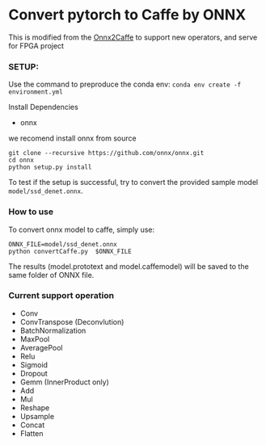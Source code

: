 # Convert pytorch to Caffe by ONNX
This is modified from the [Onnx2Caffe](https://github.com/MTlab/onnx2caffe) to support new operators, and serve for FPGA project

### SETUP:
Use the command to preproduce the conda env: `conda env create -f environment.yml`

Install Dependencies
* onnx  

we recomend install onnx from source  
```
git clone --recursive https://github.com/onnx/onnx.git
cd onnx 
python setup.py install
```

To test if the setup is successful, try to convert the provided sample model `model/ssd_denet.onnx`.

### How to use
To convert onnx model to caffe, simply use:
```
ONNX_FILE=model/ssd_denet.onnx
python convertCaffe.py  $ONNX_FILE
```
The results (model.prototext and model.caffemodel) will be saved to the same folder of ONNX file.

### Current support operation
* Conv
* ConvTranspose (Deconvlution)
* BatchNormalization
* MaxPool
* AveragePool
* Relu
* Sigmoid
* Dropout
* Gemm (InnerProduct only)
* Add
* Mul
* Reshape
* Upsample
* Concat
* Flatten


